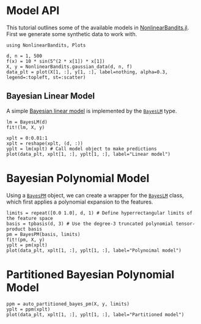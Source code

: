 # Model API

This tutorial outlines some of the available models in
[NonlinearBandits.jl](https://github.com/dfcorbin/NonlinearBandits.jl). First we generate some
synthetic data to work with.

```@example regression
using NonlinearBandits, Plots

d, n = 1, 500
f(x) = 10 * sin(5^(2 * x[1]) * x[1])
X, y = NonlinearBandits.gaussian_data(d, n, f)
data_plt = plot(X[1, :], y[1, :], label=nothing, alpha=0.3, legend=:topleft, st=:scatter)
```

## Bayesian Linear Model

A simple [Bayesian linear model](https://en.wikipedia.org/wiki/Bayesian_linear_regression) is
implemented by the [`BayesLM`](@ref) type.

```@example regression
lm = BayesLM(d)
fit!(lm, X, y)

xplt = 0:0.01:1
xplt = reshape(xplt, (d, :))
yplt = lm(xplt) # Call model object to make predictions
plot(data_plt, xplt[1, :], yplt[1, :], label="Linear model")
```

# Bayesian Polynomial Model

Using a [`BayesPM`](@ref) object, we can create a wrapper for the [`BayesLM`](@ref) class,
which first applies a polynomial expansion to the features.

```@example regression
limits = repeat([0.0 1.0], d, 1) # Define hyperrectangular limits of the feature space
basis = tpbasis(d, 3) # Use the degree-3 truncated polynomial tensor-product basis
pm = BayesPM(basis, limits)
fit!(pm, X, y)
yplt = pm(xplt) 
plot(data_plt, xplt[1, :], yplt[1, :], label="Polynoimal model")
```

# Partitioned Bayesian Polynomial Model

```@example regression
ppm = auto_partitioned_bayes_pm(X, y, limits)
yplt = ppm(xplt)
plot(data_plt, xplt[1, :], yplt[1, :], label="Partitioned model")
```
